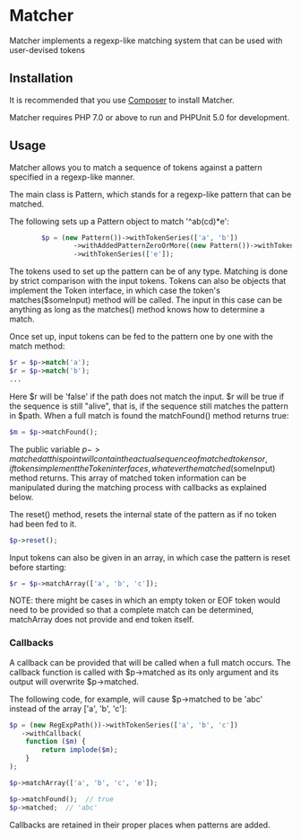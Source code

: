 # Matcher

Matcher implements a regexp-like matching system that can be used with user-devised
tokens

## Installation 
It is recommended that you use [Composer](https://getcomposer.org/) to install Matcher.

Matcher requires PHP 7.0 or above to run and PHPUnit 5.0 for development.

## Usage

Matcher allows you to match a sequence of tokens against a pattern specified 
in a regexp-like manner. 

The main class is Pattern, which stands for a regexp-like pattern that can be matched.

The following sets up a Pattern object to match  '^ab(cd)*e':

```php
        $p = (new Pattern())->withTokenSeries(['a', 'b'])
                ->withAddedPatternZeroOrMore((new Pattern())->withTokenSeries(['c', 'd']))
                ->withTokenSeries(['e']);
```
The tokens used to set up the pattern can be of any type. Matching is done 
by strict comparison with the input tokens.  Tokens can also be objects
that implement the Token interface, in which case the token's matches($someInput) 
method will be called. The input in this case can be anything as long as the
matches() method knows how to determine a match.

Once set up, input tokens can be fed to the pattern one by one with the match method:

```php
$r = $p->match('a');
$r = $p->match('b');
...
```
Here $r will be 'false' if the path does not match the input. $r will be true
if the sequence is still "alive", that is, if the sequence still matches the 
pattern in $path.  When a full match is found the matchFound() method returns
true:
```php
$m = $p->matchFound();
```

The public variable $p->matched at this point will contain the actual sequence
of matched tokens or, if tokens implement the Token interfaces, whatever the
matched($someInput) method returns. This array of matched token information 
can be manipulated during the matching process with callbacks as explained
below.

The reset() method, resets the internal state of the pattern as if no
token had been fed to it.

```php
$p->reset();
```
Input tokens can also be given in an array, in which case the pattern is
reset before starting:

```php
$r = $p->matchArray(['a', 'b', 'c']);
```

NOTE: there might be cases in which an empty token or EOF token would need
to be provided so that a complete match can be determined, matchArray does
not provide and end token itself.

### Callbacks

A callback can be provided that will be called when a full match occurs. The 
callback function is called with $p->matched as its only argument and
its output will overwrite $p->matched.

The following code, for example, will cause $p->matched to be 'abc' instead
of the array ['a', 'b', 'c']:
```php
$p = (new RegExpPath())->withTokenSeries(['a', 'b', 'c'])
   ->withCallback( 
    function ($m) {
        return implode($m);
    }
);

$p->matchArray(['a', 'b', 'c', 'e']);

$p->matchFound();  // true
$p->matched;  // 'abc'
```

Callbacks are retained in their proper places when patterns are added. 

